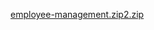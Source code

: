 [employee-management.zip2.zip](https://github.com/user-attachments/files/20967529/employee-management.zip2.zip)
